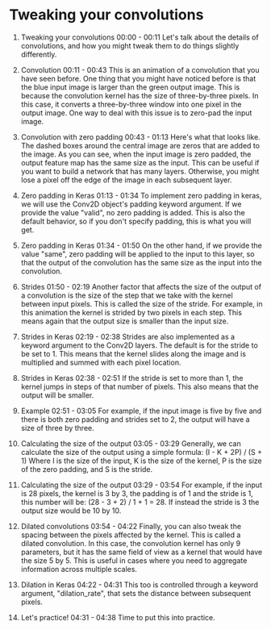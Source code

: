 # Tweaking your convolutions

1. Tweaking your convolutions
00:00 - 00:11
Let's talk about the details of convolutions, and how you might tweak them to do things slightly differently.

2. Convolution
00:11 - 00:43
This is an animation of a convolution that you have seen before. One thing that you might have noticed before is that the blue input image is larger than the green output image. This is because the convolution kernel has the size of three-by-three pixels. In this case, it converts a three-by-three window into one pixel in the output image. One way to deal with this issue is to zero-pad the input image.

3. Convolution with zero padding
00:43 - 01:13
Here's what that looks like. The dashed boxes around the central image are zeros that are added to the image. As you can see, when the input image is zero padded, the output feature map has the same size as the input. This can be useful if you want to build a network that has many layers. Otherwise, you might lose a pixel off the edge of the image in each subsequent layer.

4. Zero padding in Keras
01:13 - 01:34
To implement zero padding in keras, we will use the Conv2D object's padding keyword argument. If we provide the value "valid", no zero padding is added. This is also the default behavior, so if you don't specify padding, this is what you will get.

5. Zero padding in Keras
01:34 - 01:50
On the other hand, if we provide the value "same", zero padding will be applied to the input to this layer, so that the output of the convolution has the same size as the input into the convolution.

6. Strides
01:50 - 02:19
Another factor that affects the size of the output of a convolution is the size of the step that we take with the kernel between input pixels. This is called the size of the stride. For example, in this animation the kernel is strided by two pixels in each step. This means again that the output size is smaller than the input size.

7. Strides in Keras
02:19 - 02:38
Strides are also implemented as a keyword argument to the Conv2D layers. The default is for the stride to be set to 1. This means that the kernel slides along the image and is multiplied and summed with each pixel location.

8. Strides in Keras
02:38 - 02:51
If the stride is set to more than 1, the kernel jumps in steps of that number of pixels. This also means that the output will be smaller.

9. Example
02:51 - 03:05
For example, if the input image is five by five and there is both zero padding and strides set to 2, the output will have a size of three by three.

10. Calculating the size of the output
03:05 - 03:29
Generally, we can calculate the size of the output using a simple formula: (I - K + 2P) / (S + 1) Where I is the size of the input, K is the size of the kernel, P is the size of the zero padding, and S is the stride.

11. Calculating the size of the output
03:29 - 03:54
For example, if the input is 28 pixels, the kernel is 3 by 3, the padding is of 1 and the stride is 1, this number will be: (28 - 3 + 2) / 1 + 1 = 28. If instead the stride is 3 the output size would be 10 by 10.

12. Dilated convolutions
03:54 - 04:22
Finally, you can also tweak the spacing between the pixels affected by the kernel. This is called a dilated convolution. In this case, the convolution kernel has only 9 parameters, but it has the same field of view as a kernel that would have the size 5 by 5. This is useful in cases where you need to aggregate information across multiple scales.

13. Dilation in Keras
04:22 - 04:31
This too is controlled through a keyword argument, "dilation_rate", that sets the distance between subsequent pixels.

14. Let's practice!
04:31 - 04:38
Time to put this into practice.

